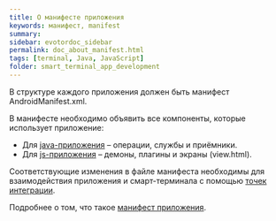 ```yaml
---
title: О манифесте приложения
keywords: манифест, manifest
summary:
sidebar: evotordoc_sidebar
permalink: doc_about_manifest.html
tags: [terminal, Java, JavaScript]
folder: smart_terminal_app_development
---
```


В структуре каждого приложения должен быть манифест AndroidManifest.xml.

В манифесте необходимо объявить все компоненты, которые использует приложение:

* Для [java-приложения](./doc_java_app_manifest.html) – операции, службы и приёмники.
* Для [js-приложения](./doc_js_app_manifest.html) – демоны, плагины и экраны (view.html).

Соответствующие изменения в файле манифеста необходимы для взаимодействия приложения и смарт-терминала с помощью [точек интеграции](./doc_app_integration_points.html).

Подробнее о том, что такое [манифест приложения](https://developer.android.com/guide/topics/manifest/manifest-intro.html?hl=ru).
